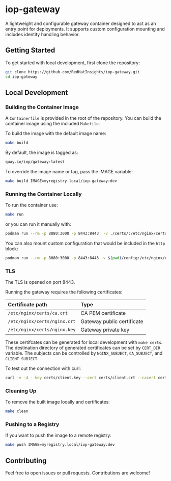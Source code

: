 # iop-gateway

A lightweight and configurable gateway container designed to act as an entry point for deployments. It supports custom configuration mounting and includes identity handling behavior.

## Getting Started

To get started with local development, first clone the repository:

```bash
git clone https://github.com/RedHatInsights/iop-gateway.git
cd iop-gateway
```

## Local Development

### Building the Container Image

A `Containerfile` is provided in the root of the repository. You can build the container image using the included `Makefile`.

To build the image with the default image name:

```bash
make build
```
By default, the image is tagged as:

```bash
quay.io/iop/gateway:latest
```

To override the image name or tag, pass the IMAGE variable:

```bash
make build IMAGE=myregistry.local/iop-gateway:dev
```

### Running the Container Locally


To run the container use:
```bash
make run
```

or you can run it manually with:

```bash
podman run --rm -p 8080:3000 -p 8443:8443  -v ./certs/:/etc/nginx/certs:Z myregistry.local/iop-gateway:dev
```

You can also mount custom configuration that would be included in the `http` block:

```bash
podman run --rm -p 8080:3000 -p 8443:8443 -v $(pwd)/config:/etc/nginx/conf.d/:Z myregistry.local/iop-gateway:dev
```

### TLS

The TLS is opened on port 8443.

Running the gateway requires the following certificates:

| Certificate path             | Type                       |
| :--------------------------- | :------------------------- |
| `/etc/nginx/certs/ca.crt`    | CA PEM certificate         |
| `/etc/nginx/certs/nginx.crt` | Gateway public certificate |
| `/etc/nginx/certs/nginx.key` | Gateway private key        |

These certifcates can be generated for local development with `make certs`.
The destination directory of generated certificates can be set by `CERT_DIR` variable.
The subjects can be controlled by `NGINX_SUBJECT`, `CA_SUBJECT`, and `CLIENT_SUBJECT`.

To test out the connection with curl:
```bash
curl -v -4 --key certs/client.key --cert certs/client.crt --cacert certs/ca.crt https://localhost:8443
```


### Cleaning Up
To remove the built image locally and certificates:

```bash
make clean
```

### Pushing to a Registry
If you want to push the image to a remote registry:

```bash
make push IMAGE=myregistry.local/iop-gateway:dev
```

## Contributing
Feel free to open issues or pull requests. Contributions are welcome!
